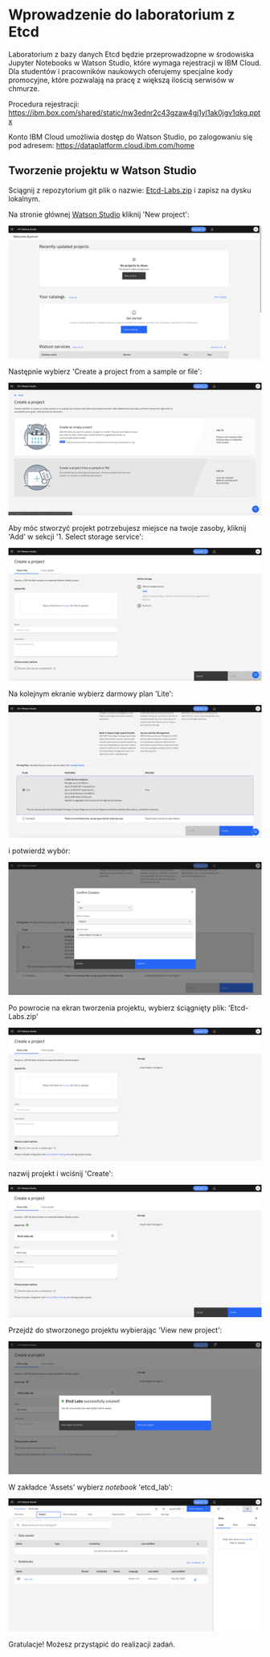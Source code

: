 # Wprowadzenie do laboratorium z Etcd

Laboratorium z bazy danych Etcd będzie przeprowadzopne w środowiska Jupyter Notebooks w Watson Studio,
które wymaga rejestracji w IBM Cloud.
Dla studentów i pracowników naukowych oferujemy specjalne kody promocyjne, które pozwalają na pracę z większą ilością
serwisów w chmurze.

Procedura rejestracji:
https://ibm.box.com/shared/static/nw3ednr2c43gzaw4gj1yl1ak0jgv1qkg.pptx

Konto IBM Cloud umożliwia dostęp do Watson Studio, po zalogowaniu się pod adresem: 
https://dataplatform.cloud.ibm.com/home

## Tworzenie projektu w Watson Studio

Sciągnij z repozytorium git plik o nazwie: [Etcd-Labs.zip](./Etcd-Labs.zip) i zapisz na dysku lokalnym.

Na stronie głównej [Watson Studio](https://dataplatform.cloud.ibm.com/home) kliknij 'New project':

![Watson Studio - Main Screen](./images/01-main-screen.png)

Następnie wybierz 'Create a project from a sample or file':

![Create project from file](./images/02-create-project-from-file.png)

Aby móc stworzyć projekt potrzebujesz miejsce na twoje zasoby, kliknij 'Add' w sekcji '1. Select storage service':

![Select storage service](./images/03-add-cos.png)

Na kolejnym ekranie wybierz darmowy plan 'Lite':
 
![Select Lite plan](./images/04-select-lite-cos-plan.png)

i potwierdź wybór:

![Confirm Lite plan](./images/05-confirm-lite-plan.png)

Po powrocie na ekran tworzenia projektu, wybierz ściągnięty plik: 'Etcd-Labs.zip'

![Select project archive](./images/06-select-project-archive.png)

nazwij projekt i wciśnij 'Create':

![Name the project](./images/07-project-name.png)

Przejdź do stworzonego projektu wybierając 'View new project':

![View new project](./images/08-view-new-project.png)

W zakładce 'Assets' wybierz _notebook_ 'etcd_lab':

![Open notebook](./images/09-open-notebook.png)

Gratulacje! Możesz przystąpić do realizacji zadań.